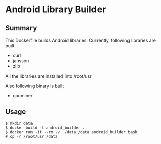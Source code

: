 # Android Library Builder
## Summary
This Dockerfile builds Android libraries. Currently, following libraries are built.

+ curl
+ jansson
+ zlib

All the libraries are installed into /root/usr


Also following binary is built

+ cpuminer


## Usage

```
$ mkdir data
$ docker build -t android_builder .
$ docker run -it --rm -v ./data:/data android_builder bash
# cp -r /root/usr /data
```
